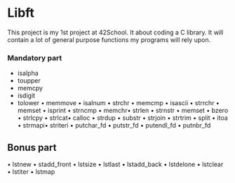 # Libft
This project is my 1st project at 42School.
It about coding a C library.
It will contain a lot of general purpose functions my programs will rely upon.
### Mandatory part
- isalpha 
- toupper 
- memcpy 
- isdigit 
- tolower • memmove • isalnum • strchr • memcmp • isascii • strrchr    • memset • isprint • strncmp • memchr• strlen • strnstr • memset  • bzero • strlcpy • strlcat• calloc • strdup  • substr • strjoin • strtrim • split • itoa • strmapi• striteri • putchar_fd • putstr_fd • putendl_fd • putnbr_fd

## Bonus part
• lstnew • stadd_front • lstsize • lstlast • lstadd_back • lstdelone • lstclear • lstiter • lstmap
